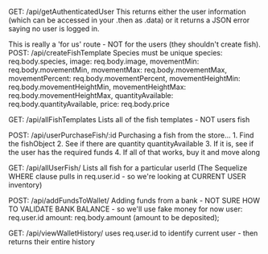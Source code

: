 GET:  /api/getAuthenticatedUser
This returns either the user information (which can be accessed in your .then as <uservariable>.data) or it returns a JSON error saying no user is logged in.  

This is really a 'for us' route - NOT for the users (they shouldn't create fish).  
POST:  /api/createFishTemplate
Species must be unique
    species: req.body.species,
    image: req.body.image,
    movementMin: req.body.movementMin,
    movementMax: req.body.movementMax,
    movementPercent: req.body.movementPercent,
    movementHeightMin: req.body.movementHeightMin,
    movementHeightMax: req.body.movementHeightMax,
    quantityAvailable: req.body.quantityAvailable,
    price: req.body.price

GET: /api/allFishTemplates
Lists all of the fish templates - NOT users fish

POST: /api/userPurchaseFish/:id
    Purchasing a fish from the store...
    1. Find the fishObject
    2. See if there are quantity quantityAvailable
    3. If it is, see if the user has the required funds
    4. If all of that works, buy it and move along 
    <!-- name: req.body.name (a user can name their fish)
    forSale: req.body.forSale (BOOLEAN - default false)
    price: req.body.price (DOUBLE - default 0.0) -->

GET: /api/allUserFish/
Lists all fish for a particular userId
(The Sequelize WHERE clause pulls in req.user.id - so we're looking at CURRENT USER inventory)

POST: /api/addFundsToWallet/
    Adding funds from a bank - NOT SURE HOW TO VALIDATE BANK BALANCE - so we'll use fake money for now
    user: req.user.id
    amount: req.body.amount (amount to be deposited);

GET: /api/viewWalletHistory/
    uses req.user.id to identify current user - then returns their entire history
